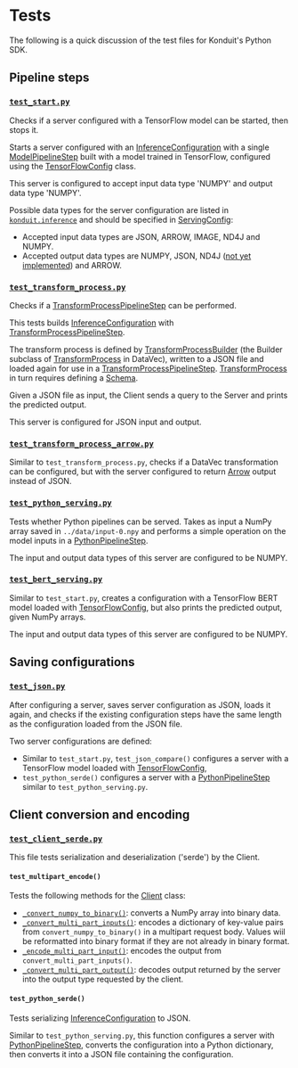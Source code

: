 # Tests 
The following is a quick discussion of the test files for Konduit's Python SDK.

## Pipeline steps 

### [`test_start.py`](test_start.py)

Checks if a server configured with a TensorFlow model can be started, then stops it. 

Starts a server configured with an [InferenceConfiguration](https://github.com/KonduitAI/konduit-serving/blob/6d12ebd5e37a2092c66aee04ee588b5c0d028445/python/konduit/inference.py#L2020-L2063) with a single [ModelPipelineStep](https://github.com/KonduitAI/konduit-serving/blob/6d12ebd5e37a2092c66aee04ee588b5c0d028445/python/konduit/inference.py#L1426-L1575) built with a model trained in TensorFlow, configured using the [TensorFlowConfig](https://github.com/KonduitAI/konduit-serving/blob/6d12ebd5e37a2092c66aee04ee588b5c0d028445/python/konduit/inference.py#L663-L736) class. 

This server is configured to accept input data type 'NUMPY' and output data type 'NUMPY'. 

Possible data types for the server configuration are listed in [`konduit.inference`](https://github.com/KonduitAI/konduit-serving/blob/6d12ebd5e37a2092c66aee04ee588b5c0d028445/python/konduit/inference.py#L886-L891) and should be specified in [ServingConfig](https://github.com/KonduitAI/konduit-serving/blob/6d12ebd5e37a2092c66aee04ee588b5c0d028445/python/konduit/inference.py#L884-L1044):
- Accepted input data types are JSON, ARROW, IMAGE, ND4J and NUMPY. 
- Accepted output data types are NUMPY, JSON, ND4J ([not yet implemented](https://github.com/KonduitAI/konduit-serving/blob/6d12ebd5e37a2092c66aee04ee588b5c0d028445/python/konduit/client.py#L70-L71)) and ARROW.

### [`test_transform_process.py`](test_transform_process.py)

Checks if a [TransformProcessPipelineStep](https://github.com/KonduitAI/konduit-serving/blob/6d12ebd5e37a2092c66aee04ee588b5c0d028445/python/konduit/inference.py#L1304-L1423) can be performed. 

This tests builds [InferenceConfiguration](https://github.com/KonduitAI/konduit-serving/blob/6d12ebd5e37a2092c66aee04ee588b5c0d028445/python/konduit/inference.py#L2020-L2063) with [TransformProcessPipelineStep](https://github.com/KonduitAI/konduit-serving/blob/6d12ebd5e37a2092c66aee04ee588b5c0d028445/python/konduit/inference.py#L1304-L1423). 

The transform process is defined by [TransformProcessBuilder](https://github.com/eclipse/deeplearning4j/blob/master/datavec/datavec-api/src/main/java/org/datavec/api/transform/TransformProcess.java#L611) (the Builder subclass of [TransformProcess](https://deeplearning4j.org/docs/latest/datavec-transforms) in DataVec), written to a JSON file and loaded again for use in a [TransformProcessPipelineStep](../konduit/inference.py#L1400-L1573). [TransformProcess](https://deeplearning4j.org/docs/latest/datavec-transforms) in turn requires defining a [Schema](https://deeplearning4j.org/docs/latest/datavec-schema). 

Given a JSON file as input, the Client sends a query to the Server and prints the predicted output. 

This server is configured for JSON input and output. 

### [`test_transform_process_arrow.py`](test_transform_process_arrow.py)

Similar to `test_transform_process.py`, checks if a DataVec transformation can be configured, but with the server configured to return [Arrow](https://arrow.apache.org/) output instead of JSON. 

### [`test_python_serving.py`](test_python_serving.py)

Tests whether Python pipelines can be served. Takes as input a NumPy array saved in `../data/input-0.npy` and performs a simple operation on the model inputs in a [PythonPipelineStep](https://github.com/KonduitAI/konduit-serving/blob/6d12ebd5e37a2092c66aee04ee588b5c0d028445/python/konduit/inference.py#L1183-L1301).

The input and output data types of this server are configured to be NUMPY. 

### [`test_bert_serving.py`](test_bert_serving.py)

Similar to `test_start.py`, creates a configuration with a TensorFlow BERT model loaded with [TensorFlowConfig](https://github.com/KonduitAI/konduit-serving/blob/6d12ebd5e37a2092c66aee04ee588b5c0d028445/python/konduit/inference.py#L663-L736), but also prints the predicted output, given NumPy arrays. 

The input and output data types of this server are configured to be NUMPY. 

## Saving configurations 

### [`test_json.py`](test_json.py)

After configuring a server, saves server configuration as JSON, loads it again, and checks if the existing configuration steps have the same length as the configuration loaded from the JSON file. 

Two server configurations are defined: 
- Similar to `test_start.py`, `test_json_compare()` configures a server with a TensorFlow model loaded with [TensorFlowConfig](https://github.com/KonduitAI/konduit-serving/blob/6d12ebd5e37a2092c66aee04ee588b5c0d028445/python/konduit/inference.py#L663-L736), 
- `test_python_serde()` configures a server with a [PythonPipelineStep](https://github.com/KonduitAI/konduit-serving/blob/6d12ebd5e37a2092c66aee04ee588b5c0d028445/python/konduit/inference.py#L1183-L1301) similar to `test_python_serving.py`.


## Client conversion and encoding 

### [`test_client_serde.py`](test_client_serde.py)

This file tests serialization and deserialization ('serde') by the Client.

#### `test_multipart_encode()`
Tests the following methods for the [Client](../konduit/client.py) class: 
- [`_convert_numpy_to_binary()`](https://github.com/KonduitAI/konduit-serving/blob/6d12ebd5e37a2092c66aee04ee588b5c0d028445/python/konduit/client.py#L80-L85): converts a NumPy array into binary data.
- [`_convert_multi_part_inputs()`](https://github.com/KonduitAI/konduit-serving/blob/6d12ebd5e37a2092c66aee04ee588b5c0d028445/python/konduit/client.py#L101-L110): encodes a dictionary of key-value pairs from `convert_numpy_to_binary()` in a multipart request body. Values wiil be reformatted into binary format if they are not already in binary format.
- [`_encode_multi_part_input()`](https://github.com/KonduitAI/konduit-serving/blob/6d12ebd5e37a2092c66aee04ee588b5c0d028445/python/konduit/client.py#L93-L99): encodes the output from `convert_multi_part_inputs()`.
- [`_convert_multi_part_output()`](https://github.com/KonduitAI/konduit-serving/blob/6d12ebd5e37a2092c66aee04ee588b5c0d028445/python/konduit/client.py#L112-L132): decodes output returned by the server into the output type requested by the client.

#### `test_python_serde()`

Tests serializing [InferenceConfiguration](https://github.com/KonduitAI/konduit-serving/blob/6d12ebd5e37a2092c66aee04ee588b5c0d028445/python/konduit/inference.py#L2020-L2063) to JSON.

Similar to `test_python_serving.py`, this function configures a server with [PythonPipelineStep](https://github.com/KonduitAI/konduit-serving/blob/6d12ebd5e37a2092c66aee04ee588b5c0d028445/python/konduit/inference.py#L1183-L1301), converts the configuration into a Python dictionary, then converts it into a JSON file containing the configuration.
